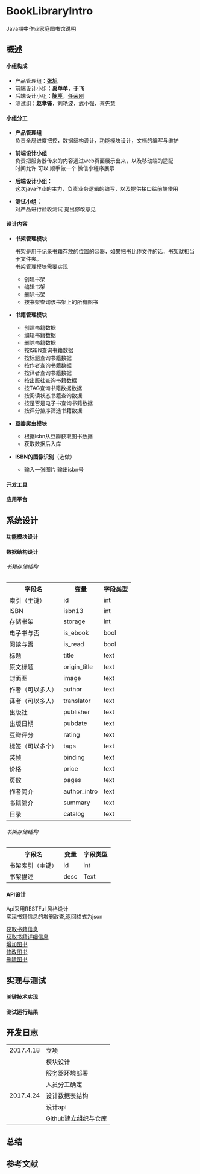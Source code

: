 # BookLibraryIntro
Java期中作业家庭图书馆说明



## 概述

#### 小组构成
- 产品管理组：[**张旭**](https://github.com/orgs/PkuDarkCom/people/zhangxu273)<br>
- 前端设计小组：**禹单单**，[**于飞**](https://github.com/orgs/PkuDarkCom/people/mumuCode)<br>
- 后端设计小组：[**陈亨**](https://github.com/orgs/PkuDarkCom/people/adreamteama)，[任荣刚](https://github.com/orgs/PkuDarkCom/people/renrg)<br>
- 测试组：**赵孝锋**，刘艳波，武小强，蔡先慧<br>

#### 小组分工
- **产品管理组**<br>
负责全局进度把控，数据结构设计，功能模块设计，文档的编写与维护<br>

- **前端设计小组**<br>
负责把服务器传来的内容通过web页面展示出来，以及移动端的适配<br>
时间允许 可以 顺手做一个 微信小程序展示<br>

- **后端设计小组：**<br>
这次java作业的主力，负责业务逻辑的编写，以及提供接口给前端使用<br>

- **测试小组：**<br>
对产品进行验收测试 提出修改意见<br>

#### 设计内容
- **书架管理模块**

	书架是用于记录书籍存放的位置的容器，如果把书比作文件的话，书架就相当于文件夹。<br>
	书架管理模块需要实现<br>
	* 创建书架
	* 编辑书架
	* 删除书架
	* 按书架查询该书架上的所有图书
- **书籍管理模块**

	* 创建书籍数据
	* 编辑书籍数据
	* 删除书籍数据
	* 按ISBN查询书籍数据
	* 按标题查询书籍数据
	* 按作者查询书籍数据
	* 按译者查询书籍数据
	* 按出版社查询书籍数据
	* 按TAG查询书籍数据数据
	* 按阅读状态书籍查询数据
	* 按是否是电子书查询书籍数据
  * 按评分排序筛选书籍数据

- **豆瓣爬虫模块**
	* 根据isbn从豆瓣获取图书数据
  * 获取数据后入库

- **ISBN的图像识别**（选做）
	* 输入一张图片 输出isbn号

#### 开发工具
#### 应用平台

## 系统设计
#### 功能模块设计
#### 数据结构设计

###### 书籍存储结构
<table>
<tr><th>字段名</th><th>变量</th><th>字段类型</th></tr>
<tr><td>索引（主键）</td><td>id</td><td>int</td></tr>
<tr><td>ISBN</td><td>isbn13</td><td>int</td></tr>
<tr><td>存储书架</td><td>storage</td><td>int</td></tr>
<tr><td>电子书与否</td><td>is_ebook</td><td>bool</td></tr>
<tr><td>阅读与否</td><td>is_read</td><td>bool</td></tr>
<tr><td>标题</td><td>title</td><td>text</td></tr>
<tr><td>原文标题</td><td>origin_title</td><td>text</td></tr>
<tr><td>封面图</td><td>image</td><td>text</td></tr>
<tr><td>作者（可以多人）</td><td>author</td><td>text</td></tr>
<tr><td>译者（可以多人）</td><td>translator</td><td>text</td></tr>
<tr><td>出版社</td><td>publisher</td><td>text</td></tr>
<tr><td>出版日期</td><td>pubdate</td><td>text</td></tr>
<tr><td>豆瓣评分</td><td>rating</td><td>text</td></tr>
<tr><td>标签（可以多个）</td><td>tags</td><td>text</td></tr>
<tr><td>装帧</td><td>binding</td><td>text</td></tr>
<tr><td>价格</td><td>price</td><td>text</td></tr>
<tr><td>页数</td><td>pages</td><td>text</td></tr>
<tr><td>作者简介</td><td>author_intro</td><td>text</td></tr>
<tr><td>书籍简介</td><td>summary</td><td>text</td></tr>
<tr><td>目录</td><td>catalog</td><td>text</td></tr>
</table>


###### 书架存储结构
<table>
<tr><th>字段名</th><th>变量</th><th>字段类型</th></tr>
<tr><td>书架索引（主键）</td><td>id</td><td>int</td></tr>
<tr><td>书架描述</td><td>desc</td><td>Text</td></tr>
</table>


#### API设计
Api采用RESTFul 风格设计<br>
实现书籍信息的增删改查,返回格式为json

[获取书籍信息](https://github.com/PkuDarkCom/BookLibraryIntro/blob/master/Apis/%E8%8E%B7%E5%8F%96%E4%B9%A6%E7%B1%8D%E4%BF%A1%E6%81%AF.md)<br>
[获取书籍详细信息](https://github.com/PkuDarkCom/BookLibraryIntro/blob/master/Apis/%E8%8E%B7%E5%8F%96%E4%B9%A6%E7%B1%8D%E4%BF%A1%E6%81%AF.md)<br>
[增加图书](https://github.com/PkuDarkCom/BookLibraryIntro/blob/master/Apis/%E8%8E%B7%E5%8F%96%E4%B9%A6%E7%B1%8D%E4%BF%A1%E6%81%AF.md)<br>
[修改图书](https://github.com/PkuDarkCom/BookLibraryIntro/blob/master/Apis/%E8%8E%B7%E5%8F%96%E4%B9%A6%E7%B1%8D%E4%BF%A1%E6%81%AF.md)<br>
[删除图书](https://github.com/PkuDarkCom/BookLibraryIntro/blob/master/Apis/%E8%8E%B7%E5%8F%96%E4%B9%A6%E7%B1%8D%E4%BF%A1%E6%81%AF.md)<br>

## 实现与测试
#### 关键技术实现
#### 测试运行结果

## 开发日志
<table>
    <tr>
        <td>2017.4.18</td>
		<td>立项</td>
    </tr>
    <tr>
        <td></td>
		<td>模块设计</td>
    </tr>
    <tr>
        <td></td>
		<td>服务器环境部署</td>
    </tr>
    <tr>
        <td></td>
		<td>人员分工确定</td>
    </tr>
    <tr>
        <td>2017.4.24</td>
		<td>设计数据表结构</td>
    </tr>
    <tr>
        <td></td>
		<td>设计api</td>
    </tr>
	    <tr>
        <td></td>
		<td>Github建立组织与仓库</td>
    </tr>
</table>

## 总结
## 参考文献
